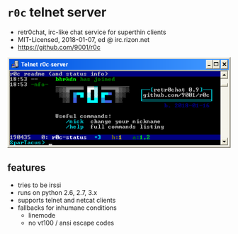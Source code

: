 # `r0c` telnet server

* retr0chat, irc-like chat service for superthin clients
* MIT-Licensed, 2018-01-07, ed @ irc.rizon.net
* https://github.com/9001/r0c

![screenshot of telnet connected to a r0c server](doc/r0c.png)

## features

* tries to be irssi
* runs on python 2.6, 2.7, 3.x
* supports telnet and netcat clients
* fallbacks for inhumane conditions
  * linemode
  * no vt100 / ansi escape codes
